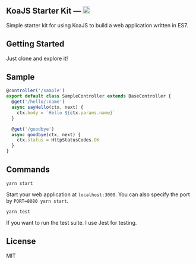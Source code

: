 ## KoaJS Starter Kit — <a href="https://github.com/codeaholicguy/koajs-starter-kit/stargazers"><img src="https://img.shields.io/github/stars/codeaholicguy/koajs-starter-kit.svg?style=social&label=Star&maxAge=3600" height="20"></a>

Simple starter kit for using KoaJS to build a web application written in ES7.

## Getting Started

Just clone and explore it!

## Sample

```js
@controller('/sample')
export default class SampleController extends BaseController {
  @get('/hello/:name')
  async sayHello(ctx, next) {
    ctx.body = `Hello ${ctx.params.name}`
  }

  @get('/goodbye')
  async goodbye(ctx, next) {
    ctx.status = HttpStatusCodes.OK
  }
}
```

## Commands

```
yarn start
```

Start your web application at `localhost:3000`. You can also specify the port by `PORT=8080 yarn start`.

```
yarn test
```

If you want to run the test suite. I use Jest for testing.

## License

MIT


